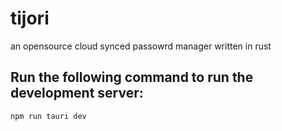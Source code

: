 # tijori
an opensource cloud synced passowrd manager written in rust  

## Run the following command to run the development server:

```npm run tauri dev```
